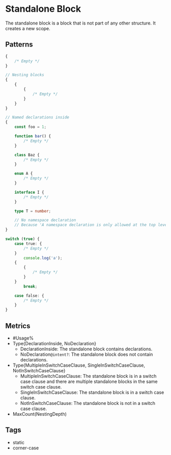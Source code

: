 # Standalone Block

The standalone block is a block that is not part of any other structure. It creates a new
scope.

## Patterns

```ts
{
    /* Empty */
}

// Nesting blocks
{
    {
        {
            /* Empty */
        }
    }
}

// Named declarations inside
{
    const foo = 1;

    function bar() {
        /* Empty */
    }

    class Baz {
        /* Empty */
    }

    enum A {
        /* Empty */
    }

    interface I {
        /* Empty */
    }

    type T = number;

    // No namespace declaration
    // Because 'A namespace declaration is only allowed at the top level of a namespace or module.(1235)'
}

switch (true) {
    case true: {
        /* Empty */
    }
        console.log('a');
    {
        {
            /* Empty */
        }
    }
        break;

    case false: {
        /* Empty */
    }
}
```

## Metrics

* #Usage%
* Type{DeclarationInside, NoDeclaration}
    * DeclarationInside: The standalone block contains declarations.
    * NoDeclaration`@intent?`: The standalone block does not contain declarations.
* Type{MultipleInSwitchCaseClause, SingleInSwitchCaseClause, NotInSwitchCaseClause}
    * MultipleInSwitchCaseClause: The standalone block is in a switch case clause and
      there are multiple standalone blocks in the same switch case clause.
    * SingleInSwitchCaseClause: The standalone block is in a switch case clause.
    * NotInSwitchCaseClause: The standalone block is not in a switch case clause.
* MaxCount(NestingDepth)

## Tags

* static
* corner-case

